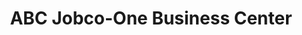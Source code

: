 ---
title: "ABC Jobco-One Business Center"
url: /zwedru/abc-jobco-one-business-center/
shop: Eisenwaren
---
